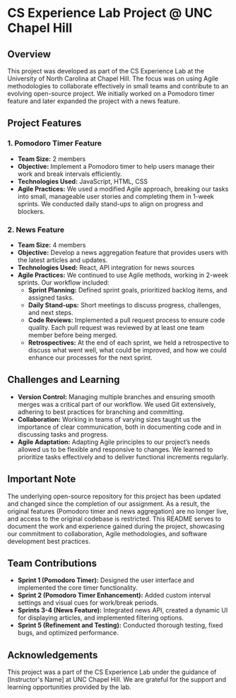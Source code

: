 # CS Experience Lab Project @ UNC Chapel Hill

## Overview

This project was developed as part of the CS Experience Lab at the University of North Carolina at Chapel Hill. The focus was on using Agile methodologies to collaborate effectively in small teams and contribute to an evolving open-source project. We initially worked on a Pomodoro timer feature and later expanded the project with a news feature.

## Project Features

### 1. Pomodoro Timer Feature

- **Team Size:** 2 members
- **Objective:** Implement a Pomodoro timer to help users manage their work and break intervals efficiently.
- **Technologies Used:** JavaScript, HTML, CSS
- **Agile Practices:** We used a modified Agile approach, breaking our tasks into small, manageable user stories and completing them in 1-week sprints. We conducted daily stand-ups to align on progress and blockers.

### 2. News Feature

- **Team Size:** 4 members
- **Objective:** Develop a news aggregation feature that provides users with the latest articles and updates.
- **Technologies Used:** React, API integration for news sources
- **Agile Practices:** We continued to use Agile methods, working in 2-week sprints. Our workflow included:
  - **Sprint Planning:** Defined sprint goals, prioritized backlog items, and assigned tasks.
  - **Daily Stand-ups:** Short meetings to discuss progress, challenges, and next steps.
  - **Code Reviews:** Implemented a pull request process to ensure code quality. Each pull request was reviewed by at least one team member before being merged.
  - **Retrospectives:** At the end of each sprint, we held a retrospective to discuss what went well, what could be improved, and how we could enhance our processes for the next sprint.

## Challenges and Learning

- **Version Control:** Managing multiple branches and ensuring smooth merges was a critical part of our workflow. We used Git extensively, adhering to best practices for branching and committing.
- **Collaboration:** Working in teams of varying sizes taught us the importance of clear communication, both in documenting code and in discussing tasks and progress.
- **Agile Adaptation:** Adapting Agile principles to our project’s needs allowed us to be flexible and responsive to changes. We learned to prioritize tasks effectively and to deliver functional increments regularly.

## Important Note

The underlying open-source repository for this project has been updated and changed since the completion of our assignment. As a result, the original features (Pomodoro timer and news aggregation) are no longer live, and access to the original codebase is restricted. This README serves to document the work and experience gained during the project, showcasing our commitment to collaboration, Agile methodologies, and software development best practices.

## Team Contributions

- **Sprint 1 (Pomodoro Timer):** Designed the user interface and implemented the core timer functionality.
- **Sprint 2 (Pomodoro Timer Enhancement):** Added custom interval settings and visual cues for work/break periods.
- **Sprints 3-4 (News Feature):** Integrated news API, created a dynamic UI for displaying articles, and implemented filtering options.
- **Sprint 5 (Refinement and Testing):** Conducted thorough testing, fixed bugs, and optimized performance.

## Acknowledgements

This project was a part of the CS Experience Lab under the guidance of [Instructor's Name] at UNC Chapel Hill. We are grateful for the support and learning opportunities provided by the lab.
